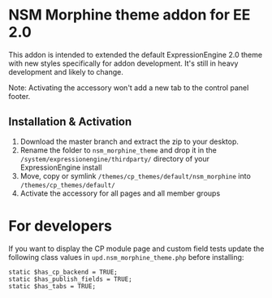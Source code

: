 NSM Morphine theme addon for EE 2.0
===================================

This addon is intended to extended the default ExpressionEngine 2.0 theme with new styles specifically for addon development. It's still in heavy development and likely to change.

Note: Activating the accessory won't add a new tab to the control panel footer.

Installation & Activation
-------------------------

1. Download the master branch and extract the zip to your desktop. 
2. Rename the folder to `nsm_morphine_theme` and drop it in the `/system/expressionengine/thirdparty/` directory of your ExpressionEngine install
4. Move, copy or symlink `/themes/cp_themes/default/nsm_morphine` into `/themes/cp_themes/default/`
5. Activate the accessory for all pages and all member groups

For developers
==============

If you want to display the CP module page and custom field tests update the following class values in `upd.nsm_morphine_theme.php` before installing:

	static $has_cp_backend = TRUE;
	static $has_publish_fields = TRUE;
	static $has_tabs = TRUE;
